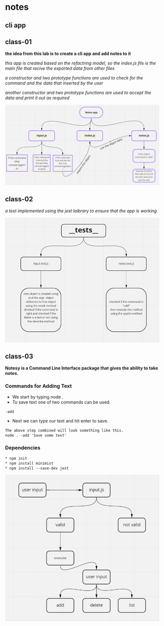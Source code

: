 # notes
## cli app

## class-01

**the idea from this lab is to create a cli app and add notes to it**

*this app is created based on the refactring model, so the index.js fils is the main file that recive the exported data from other files*

*a constructor and two prototype functions are used to check for the command and the data that inserted by the user*

*another constructor and two prototype functions are used to accept the data and print it out as required*


![image](./img/class-01.PNG)

## class-02

*a test implemented using the jest laibrary to ensure that the app is working*


![image](./img/class-02.PNG)


## class-03
**Notesy is a Command Line Interface package that gives the ability to take notes.**

### Commands for Adding Text
- We start by typing node .
- To save text one of two commands can be used.
```
-add
```
- Next we can type our text and hit enter to save.
```
The above step combined will look something like this.
node . -add 'Save some text'
```
### Dependencies
```
* npm init
* npm install minimist 
* npm install --save-dev jest
```



![image](./img/class-03.PNG)